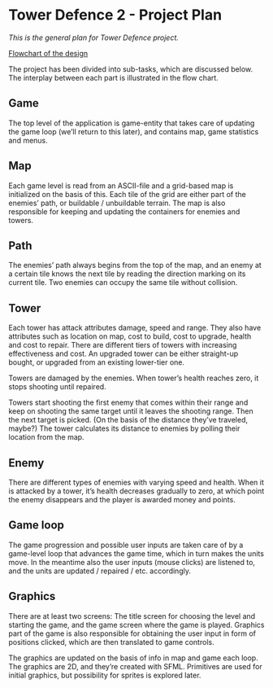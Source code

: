 # Tower Defence 2 - Project Plan
*This is the general plan for Tower Defence project.*

[Flowchart of the design](https://drive.google.com/file/d/1J8dBdwPWzzVpeGQODwca3JnyztVp2T0z/view?usp=sharing)


The project has been divided into sub-tasks, which are discussed below. The interplay between each part is illustrated in the flow chart.

## Game
The top level of the application is game-entity that takes care of updating the game loop (we’ll return to this later), and contains map, game statistics and menus.

## Map
Each game level is read from an ASCII-file and a grid-based map is initialized on the basis of this. Each tile of the grid are either part of the enemies’ path, or buildable / unbuildable terrain.
The map is also responsible for keeping and updating the containers for enemies and towers.

## Path
The enemies’ path always begins from the top of the map, and an enemy at a certain tile knows the next tile by reading the direction marking on its current tile.
Two enemies can occupy the same tile without collision.

## Tower
Each tower has attack attributes damage, speed and range. They also have attributes such as location on map, cost to build, cost to upgrade, health and cost to repair.
There are different tiers of towers with increasing effectiveness and cost. An upgraded tower can be either straight-up bought, or upgraded from an existing lower-tier one.

Towers are damaged by the enemies.
When tower’s health reaches zero, it stops shooting until repaired.

Towers start shooting the first enemy that comes within their range and keep on shooting the same target until it leaves the shooting range. Then the next target is picked. (On the basis of the distance they’ve traveled, maybe?)
The tower calculates its distance to enemies by polling their location from the map.

## Enemy
There are different types of enemies with varying speed and health.
When it is attacked by a tower, it’s health decreases gradually to zero, at which point the enemy disappears and the player is awarded money and points.

## Game loop
The game progression and possible user inputs are taken care of by a game-level loop that advances the game time, which in turn makes the units move.
In the meantime also the user inputs (mouse clicks) are listened to, and the units are updated / repaired / etc. accordingly.

## Graphics
There are at least two screens: The title screen for choosing the level and starting the game, and the game screen where the game is played.
Graphics part of the game is also responsible for obtaining the user input in form of positions clicked, which are then translated to game controls.


The graphics are updated on the basis of info in map and game each loop.
The graphics are 2D, and they’re created with SFML. Primitives are used for initial graphics, but possibility for sprites is explored later.
